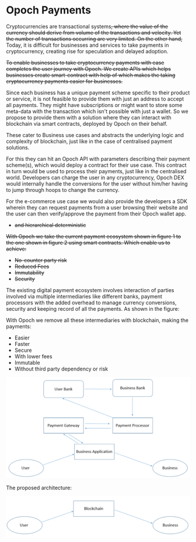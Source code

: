 # Opoch Payments

Cryptocurrencies are transactional systems~~, where the value of the currency should derive from volume of the transactions and velocity. Yet the number of transactions occurring are very limited. On the other hand,~~ Today, it is difficult for businesses and services to take payments in cryptocurrency, creating rise for speculation and delayed adoption.

~~To enable businesses to take cryptocurrency payments with ease completes the user journey with Opoch. We create APIs which helps businesses create smart-contract with help of which makes the taking cryptocurrency payments easier for businesses.~~





Since each business has a unique payment scheme specific to their product or service, it is not feasible to provide them with just an address to accept all payments. They might have subscriptions or might want to store some meta-data with the transaction which isn't possible with just a wallet. So we propose to provide them with a solution where they can interact with blockchain via smart contracts, deployed by Opoch on their behalf. 

These cater to Business use cases and abstracts the underlying logic and complexity of blockchain, just like in the case of centralised payment solutions.

For this they can hit an Opoch API with parameters describing their payment scheme\(s\), which would deploy a contract for their use case. This contract in turn would be used to process their payments, just like in the centralised world. Developers can charge the user in any cryptocurrency, Opoch DEX would internally handle the conversions for the user without him/her having to jump through hoops to change the currency.

For the e-commerce use case we would also provide the developers a SDK wherein they can request payments from a user browsing their website and the user can then verify/approve the payment from their Opoch wallet app. 





* ~~and hierarchical deterministic~~

~~With Opoch we take the current payment ecosystem shown in figure 1 to the one shown in figure 2 using smart contracts. Which enable us to achieve:~~

* ~~No-counter party risk~~
* ~~Reduced Fees~~
* ~~Immutability~~
* ~~Security~~

The existing digital payment ecosystem involves interaction of parties involved via multiple intermediaries like different banks, payment processors with the added overhead to manage currency conversions, security and keeping record of all the payments. As shown in the figure:



With Opoch we remove all these intermediaries with blockchain, making the payments:

* Easier 
* Faster
* Secure
* With lower fees
* Immutable 
* Without third party dependency or risk



![Fig. 1 Transaction between user and businesses has to go through network of intermediary](../../.gitbook/assets/screen-shot-2018-05-05-at-19.12.59.png)



The proposed architecture:

![Figure 2: Transaction between user and businesses without any third party](../../.gitbook/assets/screen-shot-2018-05-05-at-19.15.33.png)



